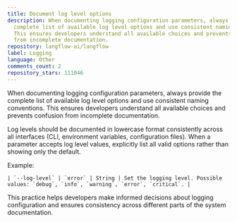 ```yaml
---
title: Document log level options
description: When documenting logging configuration parameters, always provide the
  complete list of available log level options and use consistent naming conventions.
  This ensures developers understand all available choices and prevents confusion
  from incomplete documentation.
repository: langflow-ai/langflow
label: Logging
language: Other
comments_count: 2
repository_stars: 111046
---
```


When documenting logging configuration parameters, always provide the complete list of available log level options and use consistent naming conventions. This ensures developers understand all available choices and prevents confusion from incomplete documentation.

Log levels should be documented in lowercase format consistently across all interfaces (CLI, environment variables, configuration files). When a parameter accepts log level values, explicitly list all valid options rather than showing only the default.

Example:
```
| `--log-level` | `error` | String | Set the logging level. Possible values: `debug`, `info`, `warning`, `error`, `critical`. |
```

This practice helps developers make informed decisions about logging configuration and ensures consistency across different parts of the system documentation.